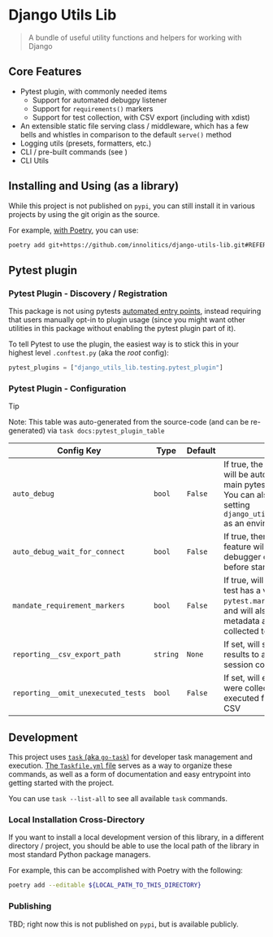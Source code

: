 # Django Utils Lib

> A bundle of useful utility functions and helpers for working with Django


## Core Features

- Pytest plugin, with commonly needed items
    - Support for automated debugpy listener
    - Support for `requirements()` markers
    - Support for test collection, with CSV export (including with xdist)
- An extensible static file serving class / middleware, which has a few bells and whistles in comparison to the default `serve()` method
- Logging utils (presets, formatters, etc.)
- CLI / pre-built commands (see [](./django_utils_lib/commands.py))
- CLI Utils


## Installing and Using (as a library)

While this project is not published on `pypi`, you can still install it in various projects by using the git origin as the source.

For example, [with Poetry](https://python-poetry.org/docs/dependency-specification/#git-dependencies), you can use:

```bash
poetry add git+https://github.com/innolitics/django-utils-lib.git#REFERENCE
```

## Pytest plugin

### Pytest Plugin - Discovery / Registration

This package is not using pytests [automated entry points](https://docs.pytest.org/en/stable/how-to/writing_plugins.html#pip-installable-plugins), instead requiring that users manually opt-in to plugin usage (since you might want other utilities in this package without enabling the pytest plugin part of it).

To tell Pytest to use the plugin, the easiest way is to stick this in your highest level `.conftest.py` (aka the _root_ config):

```py
pytest_plugins = ["django_utils_lib.testing.pytest_plugin"]
```


### Pytest Plugin - Configuration

> [!TIP]
> Note: This table was auto-generated from the source-code (and can be re-generated) via `task docs:pytest_plugin_table`

| Config Key | Type | Default | Help | Env Var? |
|------------|------|---------|------|---------------|
| `auto_debug` | `bool` | `False` | If true, the debugpy listener will be auto-invoked on the main pytest session.<br/>You can also enable this by setting `django_utils_lib_AUTO_DEBUG` as an environment variable. | `django_utils_lib_AUTO_DEBUG`: If set to any truthy value (`bool()`), will enable auto-debugging. Unless `CI` is set to `true`. |
| `auto_debug_wait_for_connect` | `bool` | `False` | If true, then the auto debug feature will wait for the debugger client to connect before starting tests | `django_utils_lib_AUTO_DEBUG_WAIT_FOR_CONNECT`: If set to any truthy value (`bool()`), will enable waiting for debugger client to connect. |
| `mandate_requirement_markers` | `bool` | `False` | If true, will validate that every test has a valid `pytest.mark.requirements`, and will also capture this metadata as part of the collected test data | N/A |
| `reporting__csv_export_path` | `string` | `None` | If set, will save the test results to a CSV file after session completion | `django_utils_lib_REPORTING__CSV_EXPORT_PATH`: If set, will save the test results to a CSV file after session completion |
| `reporting__omit_unexecuted_tests` | `bool` | `False` | If set, will exclude tests that were collected but not executed from the test report CSV | N/A |

## Development

This project uses [`task` (aka `go-task`)](https://github.com/go-task/task) for developer task management and execution. [The `Taskfile.yml` file](./Taskfile.yml) serves as a way to organize these commands, as well as a form of documentation and easy entrypoint into getting started with the project.

You can use `task --list-all` to see all available `task` commands.

### Local Installation Cross-Directory

If you want to install a local development version of this library, in a different directory / project, you should be able to use the local path of the library in most standard Python package managers.

For example, this can be accomplished with Poetry with the following:

```bash
poetry add --editable ${LOCAL_PATH_TO_THIS_DIRECTORY}
```

### Publishing

TBD; right now this is not published on `pypi`, but is available publicly.
